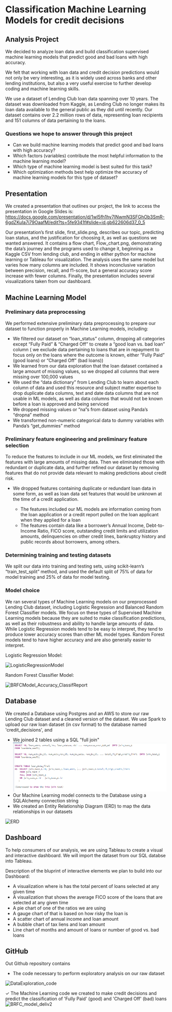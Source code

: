 
# Classification Machine Learning Models for credit decisions



## Analysis Project
We decided to analyze loan data and build classification supervised machine learning models that predict good and bad loans with high accuracy.

We felt that working with loan data and credit decision predictions would not only be very interesting, as it is widely used across banks and other lending institutions, but also a very useful exercise to further develop coding and machine learning skills. 

We use a dataset of Lending Club loan data spanning over 10 years.  The dataset was downloaded from Kaggle, as Lending Club no longer makes its loan data available to the general public as they did until recently.  Our dataset contains over 2.2 million rows of data, representing loan recipients and 151 columns of data pertaining to the loans. 

### Questions we hope to answer through this project

* Can we build machine learning models that predict good and bad loans with high accuracy?
* Which factors (variables) contribute the most helpful information to the machine learning model?
* Which type of machine learning model is best suited for this task?
* Which optimization methods best help optimize the accuracy of machine learning models for this type of dataset?

## Presentation 
We created a presentation that outlines our project, the link to access the presentation in Google Slides is:
https://docs.google.com/presentation/d/1wl5fh1hy7INwmN3SFGhOb3SmR-6gdZKuIa7i79OaafM/edit?ts=5fe9341f#slide=id.gb622606d37_0_5

Our presentation’s first slide, first_slide.png, describes our topic, predicting loan status, and the justification for choosing it, as well as questions we wanted answered.
It contains a flow chart, Flow_chart.png, demonstrating the data’s journey and the programs used to change it, beginning as a Kaggle CSV from lending club, and ending in either python for machine learning or Tableau for visualization.
The analysis uses the same model but varies how many columns are included. It shows inconclusive variation between precision, recall, and f1-score, but a general accuracy score increase with fewer columns. Finally, the presentation includes several visualizations taken from our dashboard.


## Machine Learning Model

### Preliminary data preprocessing
We performed extensive preliminary data preprocessing to prepare our dataset to function properly in Machine Learning models, including:
* We filtered our dataset on “loan_status” column, dropping all categories except “Fully Paid” & “Charged Off” to create a “good loan vs. bad loan” column ( we exclude data pertaining to  loans that are in repayment to focus only on the loans where the outcome is known, either “Fully Paid” (good loans) or “Charged Off” (bad loans))
* We learned from our data exploration  that the loan dataset contained a large amount of missing values, so we dropped all columns that were missing over 100,000 values
* We used the “data dictionary” from Lending Club to learn about each column of data and used this resource and subject matter expertise to drop duplicate data columns, text and date data columns that are not usable in ML models, as well as data columns  that would not be known before a loan is approved and being serviced
* We dropped missing values or “na”s from dataset using Panda’s “dropna” method
* We transformed non-numeric categorical data to dummy variables with Panda’s “get_dummies” method


### Preliminary feature engineering and preliminary feature selection

To reduce the features to include in our ML models, we first eliminated the features with large amounts of missing data. Then we eliminated those with redundant or duplicate data, and further refined our dataset by removing features that do not provide data relevant to making predictions about credit risk.

 * We dropped features containing duplicate or redundant loan data in some form, as well as loan data set features that would be unknown at the time of a credit application.

    * The  features included our ML models are information coming from the loan application or a credit report pulled on the loan applicant when they applied for a loan 
    * The features contain data like a borrower’s Annual Income, Debt-to-Income Ratio, FICO score, outstanding credit limits and utilization amounts, delinquencies on other credit lines, bankruptcy history and public records about borrowers, among others.

### Determining training and testing datasets
We split our data into training and testing sets, using scikit-learn’s “train_test_split” method, and used the default split of 75% of data for model training and 25% of data for model testing.  



### Model choice
We ran several types of Machine Learning models on our preprocessed Lending Club dataset, including Logistic Regression and Balanced Random Forest Classifier models. We focus on these types of Supervised Machine Learning models because they are suited to make classification predictions, as well as their robustness and ability to handle large amounts of data. While Logistic Regression models tend to be easy to interpret, they tend to produce lower accuracy scores than other ML model types. Random Forest models tend to have higher accuracy and are also generally easier to interpret.

Logistic Regression Model:

![LogisticRegressionModel](https://github.com/JRHattan/ML_Models_For_Credit_Decisions/blob/main/Resources/LogisticRegressionModel.png)

Random Forest Classifier Model:

![BRFCModel_Accuracy_ClassifReport](https://github.com/JRHattan/ML_Models_For_Credit_Decisions/blob/main/Resources/BRFCModel_Accuracy_ClassifReport.png)


## Database
 
We created a Database using Postgres and an AWS to store our raw Lending Club dataset and a cleaned version of the dataset. We use Spark to upload our raw loan dataset (in csv format) to the database named 'credit_decisions', and 
* We joined 2 tables using a SQL "full join"
![Join](https://github.com/JRHattan/Dummy_Hub/blob/main/Resources/Join.PNG)
* Our Machine Learning model connects to the Database using a  SQLAlchemy connection string
* We created an Entity Relationship Diagram (ERD) to map the data relationships in our datasets

![ERD](https://github.com/JRHattan/ML_Models_For_Credit_Decisions/blob/main/Resources/ERD_Join_Test.png)

## Dashboard
To help consumers of our analysis, we are using Tableau to create a visual and interactive dashboard. We will import the dataset from our SQL databse into Tableau. 

Description of the bluprint of interactive elements we plan to build into our Dashboard:

* A visualization where is has the total percent of loans selected at any given time
* A visualization that shows the average FICO score of the loans that are selected at any given time
* A pie chart of one of the ratios we are using
* A gauge chart of that is based on how risky the loan is
* A scatter chart of annual income and loan amount
* A bubble chart of tax liens and loan amount
* Line chart of months and amount of loans or number of good vs. bad loans

## GitHub
 Out Github repository contains  

* The code necessary to perform exploratory analysis on our raw dataset

![DataExploration_code](https://github.com/JRHattan/ML_Models_For_Credit_Decisions/blob/main/Resources/DataExploration_code.png)

✓ The Machine Learning code we created to make credit decisions and predict the classification of 'Fully Paid' (good) and 'Charged Off' (bad) loans  
![BRFC_model_deliv2](https://github.com/JRHattan/ML_Models_For_Credit_Decisions/blob/main/Resources/BRFC_model_deliv2.png)
